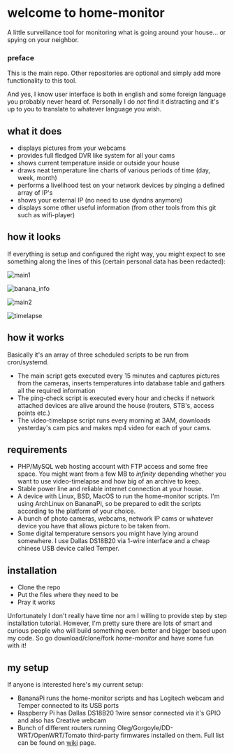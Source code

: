 # welcome to home-monitor
A little surveillance tool for monitoring what is going around your house... or spying on your neighbor.

### preface

This is the main repo. Other repositories are optional and simply add more functionality to this tool.

And yes, I know user interface is both in english and some foreign language you probably never heard of. Personally I do *not* find it distracting and it's up to you to translate to whatever language you wish.

## what it does

- displays pictures from your webcams
- provides full fledged DVR like system for all your cams
- shows current temperature inside or outside your house
- draws neat temperature line charts of various periods of time (day, week, month)
- performs a livelihood test on your network devices by pinging a defined array of IP's
- shows your external IP (no need to use dyndns anymore)
- displays some other useful information (from other tools from this git such as wifi-player)

## how it looks

If everything is setup and configured the right way, you might expect to see something along the lines of this (certain personal data has been redacted):

![main1](https://cloud.githubusercontent.com/assets/12605057/7812346/10857b9a-03ba-11e5-8b6f-8e3b9cffd6af.jpg)

![banana_info](https://cloud.githubusercontent.com/assets/12605057/7808582/fade089c-039c-11e5-9d86-2cceef768348.jpg)

![main2](https://cloud.githubusercontent.com/assets/12605057/7812347/108cc800-03ba-11e5-83e9-014ae8205eca.jpg)

![timelapse](https://cloud.githubusercontent.com/assets/12605057/7812493/541e0c04-03bb-11e5-9635-afdd67052452.jpg)

## how it works

Basically it's an array of three scheduled scripts to be run from cron/systemd.

* The main script gets executed every 15 minutes and captures pictures from the cameras, inserts temperatures into database table and gathers all the required information
* The ping-check script is executed every hour and checks if network attached devices are alive around the house (routers, STB's, access points etc.)
* The video-timelapse script runs every morning at 3AM, downloads yesterday's cam pics and makes mp4 video for each of your cams.

## requirements

- PHP/MySQL web hosting account with FTP access and some free space. You might want from a few MB to *infinity* depending whether you want to use video-timelapse and how big of an archive to keep.
- Stable power line and reliable internet connection at your house.
- A device with Linux, BSD, MacOS to run the home-monitor scripts. I'm using ArchLinux on BananaPi, so be prepared to edit the scripts according to the platform of your choice.
- A bunch of photo cameras, webcams, network IP cams or whatever device you have that allows picture to be taken from.
- Some digital temperature sensors you might have lying around somewhere. I use Dallas DS18B20 via 1-wire interface and a cheap chinese USB device called Temper.


## installation

* Clone the repo 
* Put the files where they need to be
* Pray it works

Unfortunately I don't really have time nor am I willing to provide step by step installation tutorial. However, I'm pretty sure there are lots of smart and curious people who will build something even better and bigger based upon my code. So go download/clone/fork *home-monitor* and have some fun with it!

## my setup

If anyone is interested here's my current setup:

* BananaPi runs the home-monitor scripts and has Logitech webcam and Temper connected to its USB ports
* Raspberry Pi has Dallas DS18B20 1wire sensor connected via it's GPIO and also has Creative webcam
* Bunch of different routers running Oleg/Gorgoyle/DD-WRT/OpenWRT/Tomato third-party firmwares installed on them. Full list can be found on [wiki](https://github.com/gedasm/home-monitor/wiki) page.

